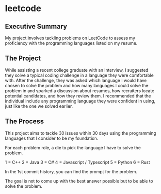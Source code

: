 # leetcode

## Executive Summary 
My project involves tackling problems on LeetCode to assess my proficiency with the programming languages listed on my resume.

## The Project

While assisting a recent college graduate with an interview, I suggested they solve a typical coding challenge in a language they were comfortable with. After the challenge, they was asked which language I would have chosen to solve the problem and how many languages I could solve the problem in and sparked a discussion about resumes, how recruiters locate potential candidates, and how they review them. I recommended that the individual include any programming language they were confident in using, just like the one we solved earlier. 

## The Process

This project aims to tackle 30 issues within 30 days using the programming languages that I consider to be my foundation.

For each problem role, a die to pick the language I have to solve the problem. 

1 = C++ 
2 = Java
3 = C#
4 = Javascript / Typescript
5 = Python 
6 = Rust 

In the 1st commit history, you can find the prompt for the problem. 

The goal is not to come up with the best answer possible but to be able to solve the problem. 
